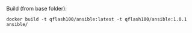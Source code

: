 

Build (from base folder):
```
docker build -t qflash100/ansible:latest -t qflash100/ansible:1.0.1 ansible/
```





